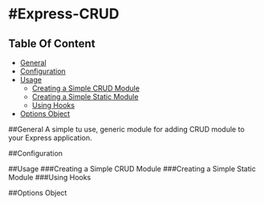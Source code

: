 #Express-CRUD
============

## Table Of Content
- [General](#general)
- [Configuration](#configuration)
- [Usage](#usage)
  - [Creating a Simple CRUD Module](#creating-a-simple-crud-module)
  - [Creating a Simple Static Module](#creating-a-simple-static-module)
  - [Using Hooks](#using-hooks)
- [Options Object](#options-object)

##General
A simple tu use, generic module for adding CRUD module to your Express application.

##Configuration

##Usage
###Creating a Simple CRUD Module
###Creating a Simple Static Module
###Using Hooks

##Options Object
